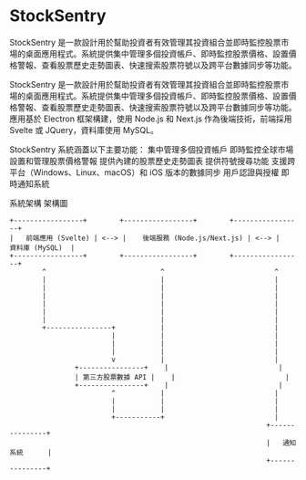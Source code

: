 # StockSentry
StockSentry 是一款設計用於幫助投資者有效管理其投資組合並即時監控股票市場的桌面應用程式。系統提供集中管理多個投資帳戶、即時監控股票價格、設置價格警報、查看股票歷史走勢圖表、快速搜索股票符號以及跨平台數據同步等功能。

StockSentry 是一款設計用於幫助投資者有效管理其投資組合並即時監控股票市場的桌面應用程式。系統提供集中管理多個投資帳戶、即時監控股票價格、設置價格警報、查看股票歷史走勢圖表、快速搜索股票符號以及跨平台數據同步等功能。應用基於 Electron 框架構建，使用 Node.js 和 Next.js 作為後端技術，前端採用 Svelte 或 JQuery，資料庫使用 MySQL。

StockSentry 系統涵蓋以下主要功能：
集中管理多個投資帳戶
即時監控全球市場
設置和管理股票價格警報
提供內建的股票歷史走勢圖表
提供符號搜尋功能
支援跨平台（Windows、Linux、macOS）和 iOS 版本的數據同步
用戶認證與授權
即時通知系統

系統架構
架構圖

```
+-----------------+        +-----------------+        +-----------------+
|   前端應用 (Svelte) | <--> |    後端服務 (Node.js/Next.js) | <--> |    資料庫 (MySQL)  |
+-----------------+        +-----------------+        +-----------------+
        ^                            ^                           ^
        |                            |                           |
        |                            |                           |
        |                            |                           |
        |                            |                           |
        |                            |                           |
        |                            |                           |
        +----------------+           |                           |
                         |           |                           |
                         |           |                           |
                         |           |                           |
                         v           |                           |
                +----------------+    |                           |
                | 第三方股票數據 API |    |                           |
                +----------------+    |                           |
                         ^           |                           |
                         |           |                           |
                         |           |                           |
                         +-----------+                           |
                                                               +---------------+
                                                               |   通知系統      |
                                                               +---------------+
```
